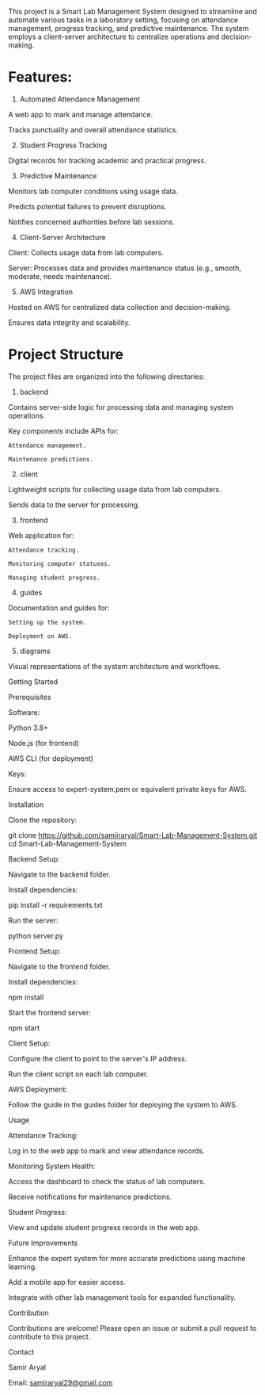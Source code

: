 This project is a Smart Lab Management System designed to streamline and automate various tasks in a laboratory setting, focusing on attendance management, progress tracking, and predictive maintenance. The system employs a client-server architecture to centralize operations and decision-making.

# Features:

1. Automated Attendance Management

  A web app to mark and manage attendance.

  Tracks punctuality and overall attendance statistics.

2. Student Progress Tracking

  Digital records for tracking academic and practical progress.

3. Predictive Maintenance

  Monitors lab computer conditions using usage data.

  Predicts potential failures to prevent disruptions.

  Notifies concerned authorities before lab sessions.

4. Client-Server Architecture

  Client: Collects usage data from lab computers.

  Server: Processes data and provides maintenance status (e.g., smooth, moderate, needs maintenance).

5. AWS Integration

  Hosted on AWS for centralized data collection and decision-making.

  Ensures data integrity and scalability.

# Project Structure

The project files are organized into the following directories:

1. backend

  Contains server-side logic for processing data and managing system operations.

  Key components include APIs for:

    Attendance management.

    Maintenance predictions.

2. client

  Lightweight scripts for collecting usage data from lab computers.

  Sends data to the server for processing.

3. frontend

  Web application for:

    Attendance tracking.

    Monitoring computer statuses.

    Managing student progress.

4. guides

  Documentation and guides for:

    Setting up the system.

    Deployment on AWS.

5. diagrams

Visual representations of the system architecture and workflows.

Getting Started

Prerequisites

Software:

  Python 3.8+

  Node.js (for frontend)

  AWS CLI (for deployment)

Keys:

  Ensure access to expert-system.pem or equivalent private keys for AWS.

Installation

Clone the repository:

git clone https://github.com/samiiraryal/Smart-Lab-Management-System.git
cd Smart-Lab-Management-System

Backend Setup:

Navigate to the backend folder.

Install dependencies:

pip install -r requirements.txt

Run the server:

python server.py

Frontend Setup:

Navigate to the frontend folder.

Install dependencies:

npm install

Start the frontend server:

npm start

Client Setup:

Configure the client to point to the server's IP address.

Run the client script on each lab computer.

AWS Deployment:

Follow the guide in the guides folder for deploying the system to AWS.

Usage

Attendance Tracking:

Log in to the web app to mark and view attendance records.

Monitoring System Health:

Access the dashboard to check the status of lab computers.

Receive notifications for maintenance predictions.

Student Progress:

View and update student progress records in the web app.

Future Improvements

Enhance the expert system for more accurate predictions using machine learning.

Add a mobile app for easier access.

Integrate with other lab management tools for expanded functionality.

Contribution

Contributions are welcome! Please open an issue or submit a pull request to contribute to this project.

Contact

Samir Aryal

Email: samiraryal29@gmail.com


